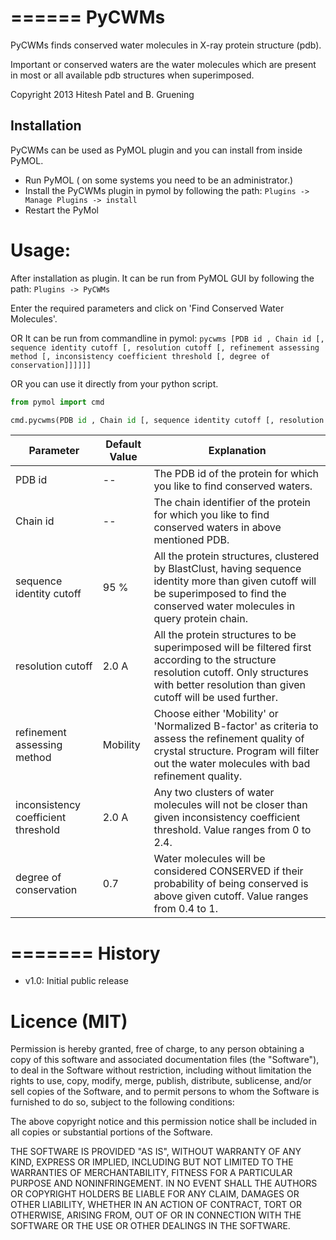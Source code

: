 ======
PyCWMs
======

PyCWMs finds conserved water molecules in X-ray protein structure (pdb).


Important or conserved waters are the water molecules which are present in most or all available pdb structures when superimposed.

Copyright 2013 Hitesh Patel and B. Gruening


Installation
------------

PyCWMs can be used as PyMOL plugin and you can install from inside PyMOL.
- Run PyMOL ( on some systems you need to be an administrator.)
- Install the PyCWMs plugin in pymol by following the path: `Plugins -> Manage Plugins -> install`
- Restart the PyMol


Usage:
======


After installation as plugin. It can be run from PyMOL GUI by following the path: `Plugins -> PyCWMs`

Enter the required parameters and click on 'Find Conserved Water Molecules'.

OR It can be run from commandline in pymol:
    `pycwms [PDB id , Chain id [, sequence identity cutoff [, resolution cutoff [, refinement assessing method [, inconsistency coefficient threshold [, degree of conservation]]]]]]`

OR you can use it directly from your python script.

```python
from pymol import cmd

cmd.pycwms(PDB id , Chain id [, sequence identity cutoff [, resolution cutoff [, refinement assessing method [, inconsistency coefficient threshold [, degree of conservation]]]]])

```


Parameter    | Default Value | Explanation
-------- | -------- | -----------
PDB id | -- | The PDB id of the protein for which you like to find conserved waters.
Chain id | -- | The chain identifier of the protein for which you like to find conserved waters in above mentioned PDB.
sequence identity cutoff | 95 % | All the protein structures, clustered by BlastClust, having sequence identity more than given cutoff will be superimposed to find the conserved water molecules in query protein chain.
resolution cutoff | 2.0 A | All the protein structures to be superimposed will be filtered first according to the structure resolution cutoff. Only structures with better resolution than given cutoff will be used further.
refinement assessing method | Mobility | Choose either 'Mobility' or 'Normalized B-factor' as criteria to assess the refinement quality of crystal structure. Program will filter out the water molecules with bad refinement quality.
inconsistency coefficient threshold | 2.0 A | Any two clusters of water molecules will not be closer than given inconsistency coefficient threshold. Value ranges from 0 to 2.4.
degree of conservation | 0.7 | Water molecules will be considered CONSERVED if their probability of being conserved is above given cutoff. Value ranges from 0.4 to 1.


=======
History
=======

- v1.0: Initial public release


Licence (MIT)
=============

Permission is hereby granted, free of charge, to any person obtaining a copy
of this software and associated documentation files (the "Software"), to deal
in the Software without restriction, including without limitation the rights
to use, copy, modify, merge, publish, distribute, sublicense, and/or sell
copies of the Software, and to permit persons to whom the Software is
furnished to do so, subject to the following conditions:

The above copyright notice and this permission notice shall be included in
all copies or substantial portions of the Software.

THE SOFTWARE IS PROVIDED "AS IS", WITHOUT WARRANTY OF ANY KIND, EXPRESS OR
IMPLIED, INCLUDING BUT NOT LIMITED TO THE WARRANTIES OF MERCHANTABILITY,
FITNESS FOR A PARTICULAR PURPOSE AND NONINFRINGEMENT. IN NO EVENT SHALL THE
AUTHORS OR COPYRIGHT HOLDERS BE LIABLE FOR ANY CLAIM, DAMAGES OR OTHER
LIABILITY, WHETHER IN AN ACTION OF CONTRACT, TORT OR OTHERWISE, ARISING FROM,
OUT OF OR IN CONNECTION WITH THE SOFTWARE OR THE USE OR OTHER DEALINGS IN
THE SOFTWARE.
